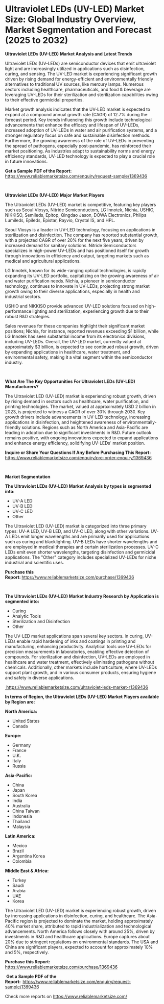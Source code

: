 <p><h1>Ultraviolet LEDs (UV-LED) Market Size: Global Industry Overview, Market Segmentation and Forecast (2025 to 2032)</h1></p><p><strong>Ultraviolet LEDs (UV-LED) Market Analysis and Latest Trends</strong></p>
<p><p>Ultraviolet LEDs (UV-LEDs) are semiconductor devices that emit ultraviolet light and are increasingly utilized in applications such as disinfection, curing, and sensing. The UV-LED market is experiencing significant growth driven by rising demand for energy-efficient and environmentally friendly alternatives to traditional UV sources, like mercury lamps. Numerous sectors including healthcare, pharmaceuticals, and food & beverage are leveraging UV-LEDs for their sterilization and sterilization capabilities owing to their effective germicidal properties.</p><p>Market growth analysis indicates that the UV-LED market is expected to expand at a compound annual growth rate (CAGR) of 12.7% during the forecast period. Key trends influencing this growth include technological advancements that enhance the efficacy and lifespan of UV-LEDs, increased adoption of UV-LEDs in water and air purification systems, and a stronger regulatory focus on safe and sustainable disinfection methods. Furthermore, the growing awareness of the role of UV-LEDs in preventing the spread of pathogens, especially post-pandemic, has reinforced their market positioning. As industries adapt to sustainability norms and energy efficiency standards, UV-LED technology is expected to play a crucial role in future innovations.</p></p>
<p><strong>Get a Sample PDF of the Report:&nbsp;</strong> <a href="https://www.reliablemarketsize.com/enquiry/request-sample/1369436?utm_campaign=3367&utm_medium=2&utm_source=Github&utm_content=ia&utm_term=30032025&utm_id=ultraviolet-leds-uv-led">https://www.reliablemarketsize.com/enquiry/request-sample/1369436</a></p>
<p>&nbsp;</p>
<p><strong>Ultraviolet LEDs (UV-LED) Major Market Players</strong></p>
<p><p>The Ultraviolet LEDs (UV-LED) market is competitive, featuring key players such as Seoul Viosys, Nitride Semiconductors, LG Innotek, Nichia, USHIO, NIKKISO, Semileds, Epitop, Qingdao Jason, DOWA Electronics, Philips Lumileds, Epileds, Epistar, Rayvio, Crystal IS, and HPL. </p><p>Seoul Viosys is a leader in UV-LED technology, focusing on applications in sterilization and disinfection. The company has reported substantial growth, with a projected CAGR of over 20% for the next five years, driven by increased demand for sanitary solutions. Nitride Semiconductors specializes in high-power UV-LEDs and has positioned itself for growth through innovations in efficiency and output, targeting markets such as medical and agricultural applications.</p><p>LG Innotek, known for its wide-ranging optical technologies, is rapidly expanding its UV-LED portfolio, capitalizing on the growing awareness of air and water purification needs. Nichia, a pioneer in semiconductor technology, continues to innovate in UV-LEDs, projecting strong market growth owing to their diverse applications, especially in health and industrial sectors.</p><p>USHIO and NIKKISO provide advanced UV-LED solutions focused on high-performance lighting and sterilization, experiencing growth due to their robust R&D strategies. </p><p>Sales revenues for these companies highlight their significant market positions; Nichia, for instance, reported revenues exceeding $1 billion, while LG Innotek has seen substantial income from its electronics divisions, including UV-LEDs. Overall, the UV-LED market, currently valued at approximately $3 billion, is expected to see continued robust growth, driven by expanding applications in healthcare, water treatment, and environmental safety, making it a vital segment within the semiconductor industry.</p></p>
<p>&nbsp;</p>
<p><strong>What Are The Key Opportunities For Ultraviolet LEDs (UV-LED) Manufacturers?</strong></p>
<p><p>The Ultraviolet LED (UV-LED) market is experiencing robust growth, driven by rising demand in sectors such as healthcare, water purification, and printing technologies. The market, valued at approximately USD 2 billion in 2023, is projected to witness a CAGR of over 30% through 2030. Key growth drivers include advancements in UV-LED technology, increasing applications in disinfection, and heightened awareness of environmentally-friendly solutions. Regions such as North America and Asia-Pacific are leading in adoption due to significant investments in R&D. Future outlook remains positive, with ongoing innovations expected to expand applications and enhance energy efficiency, solidifying UV-LEDs' market position.</p></p>
<p><strong>Inquire or Share Your Questions If Any Before Purchasing This Report:</strong> <a href="https://www.reliablemarketsize.com/enquiry/pre-order-enquiry/1369436?utm_campaign=3367&utm_medium=2&utm_source=Github&utm_content=ia&utm_term=30032025&utm_id=ultraviolet-leds-uv-led">https://www.reliablemarketsize.com/enquiry/pre-order-enquiry/1369436</a></p>
<p>&nbsp;</p>
<p><strong>Market Segmentation</strong></p>
<p><strong>The Ultraviolet LEDs (UV-LED) Market Analysis by types is segmented into:</strong></p>
<p><ul><li>UV-A LED</li><li>UV-B LED</li><li>UV-C LED</li><li>Other</li></ul></p>
<p><p>The Ultraviolet LED (UV-LED) market is categorized into three primary types: UV-A LED, UV-B LED, and UV-C LED, along with other variations. UV-A LEDs emit longer wavelengths and are primarily used for applications such as curing and blacklighting. UV-B LEDs have shorter wavelengths and are employed in medical therapies and certain sterilization processes. UV-C LEDs emit even shorter wavelengths, targeting disinfection and germicidal applications. The "Other" category includes specialized UV-LEDs for niche industrial and scientific uses.</p></p>
<p><strong>Purchase this Report:&nbsp;</strong><a href="https://www.reliablemarketsize.com/purchase/1369436?utm_campaign=3367&utm_medium=2&utm_source=Github&utm_content=ia&utm_term=30032025&utm_id=ultraviolet-leds-uv-led">https://www.reliablemarketsize.com/purchase/1369436</a></p>
<p>&nbsp;</p>
<p><strong>The Ultraviolet LEDs (UV-LED) Market Industry Research by Application is segmented into:</strong></p>
<p><ul><li>Curing</li><li>Analytic Tools</li><li>Sterilization and Disinfection</li><li>Other</li></ul></p>
<p><p>The UV-LED market applications span several key sectors. In curing, UV-LEDs enable rapid hardening of inks and coatings in printing and manufacturing, enhancing productivity. Analytical tools use UV-LEDs for precision measurements in laboratories, enabling effective detection of compounds. For sterilization and disinfection, UV-LEDs are employed in healthcare and water treatment, effectively eliminating pathogens without chemicals. Additionally, other markets include horticulture, where UV-LEDs support plant growth, and in various consumer products, ensuring hygiene and safety in diverse applications.</p></p>
<p><a href="https://www.reliablemarketsize.com/ultraviolet-leds-market-r1369436?utm_campaign=3367&utm_medium=2&utm_source=Github&utm_content=ia&utm_term=30032025&utm_id=ultraviolet-leds-uv-led">&nbsp;https://www.reliablemarketsize.com/ultraviolet-leds-market-r1369436</a></p>
<p><strong>In terms of Region, the Ultraviolet LEDs (UV-LED) Market Players available by Region are:</strong></p>
<p>
    <p> <strong> North America: </strong>
        <ul>
            <li>United States</li>
            <li>Canada</li>
        </ul>
        </p> 
    <p> <strong> Europe: </strong>
        <ul>
            <li>Germany</li>
            <li>France</li>
            <li>U.K.</li>
            <li>Italy</li>
            <li>Russia</li>
        </ul>
        </p> 
    <p> <strong> Asia-Pacific: </strong>
        <ul>
            <li>China</li>
            <li>Japan</li>
            <li>South Korea</li>
            <li>India</li>
            <li>Australia</li>
            <li>China Taiwan</li>
            <li>Indonesia</li>
            <li>Thailand</li>
            <li>Malaysia</li>
        </ul>
        </p> 
    <p> <strong> Latin America: </strong>
        <ul>
            <li>Mexico</li>
            <li>Brazil</li>
            <li>Argentina Korea</li>
            <li>Colombia</li>
        </ul>
        </p> 
    <p> <strong> Middle East & Africa: </strong>
        <ul>
            <li>Turkey</li>
            <li>Saudi</li>
            <li>Arabia</li>
            <li>UAE</li>
            <li>Korea</li>
        </ul>
    </p>
    </p>
<p><p>The Ultraviolet LED (UV-LED) market is experiencing robust growth, driven by increasing applications in disinfection, curing, and healthcare. The Asia-Pacific region is projected to dominate the market, holding approximately 40% market share, attributed to rapid industrialization and technological advancements. North America follows closely with around 25%, driven by investments in R&D and healthcare applications. Europe captures about 20% due to stringent regulations on environmental standards. The USA and China are significant players, expected to account for approximately 10% and 5%, respectively.</p></p>
<p><strong>Purchase this Report: </strong><a href="https://www.reliablemarketsize.com/purchase/1369436?utm_campaign=3367&utm_medium=2&utm_source=Github&utm_content=ia&utm_term=30032025&utm_id=ultraviolet-leds-uv-led">https://www.reliablemarketsize.com/purchase/1369436</a></p>
<p>&nbsp;<strong>Get a Sample PDF of the Report:&nbsp;&nbsp;</strong><a href="https://www.reliablemarketsize.com/enquiry/request-sample/1369436?utm_campaign=3367&utm_medium=2&utm_source=Github&utm_content=ia&utm_term=30032025&utm_id=ultraviolet-leds-uv-led">https://www.reliablemarketsize.com/enquiry/request-sample/1369436</a></p>
<p><strong></strong></p>
<p>Check more reports on <a href="https://www.reliablemarketsize.com/?utm_campaign=3367&utm_medium=2&utm_source=Github&utm_content=ia&utm_term=30032025&utm_id=ultraviolet-leds-uv-led">https://www.reliablemarketsize.com/</a></p>